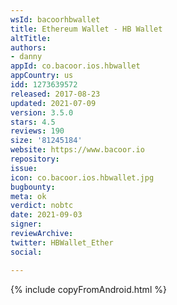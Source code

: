 ```yaml
---
wsId: bacoorhbwallet
title: Ethereum Wallet - HB Wallet
altTitle: 
authors:
- danny
appId: co.bacoor.ios.hbwallet
appCountry: us
idd: 1273639572
released: 2017-08-23
updated: 2021-07-09
version: 3.5.0
stars: 4.5
reviews: 190
size: '81245184'
website: https://www.bacoor.io
repository: 
issue: 
icon: co.bacoor.ios.hbwallet.jpg
bugbounty: 
meta: ok
verdict: nobtc
date: 2021-09-03
signer: 
reviewArchive: 
twitter: HBWallet_Ether
social: 

---
```


{% include copyFromAndroid.html %}